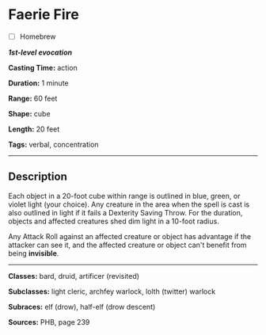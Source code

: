 # Faerie Fire

- [ ] Homebrew

***1st-level evocation***

**Casting Time:** action

**Duration:** 1 minute

**Range:** 60 feet

**Shape:** cube

**Length:** 20 feet

**Tags:** verbal, concentration

---

## Description
Each object in a 20-foot cube within range is outlined in blue, green, or violet light (your choice).
Any creature in the area when the spell is cast is also outlined in light if it fails a Dexterity Saving Throw.
For the duration, objects and affected creatures shed dim light in a 10-foot radius.

Any Attack Roll against an affected creature or object has advantage if the attacker can see it, and the affected creature or object can't benefit from being **invisible**.

---

**Classes:** bard, druid, artificer (revisited)

**Subclasses:** light cleric, archfey warlock, lolth (twitter) warlock

**Subraces:** elf (drow), half-elf (drow descent)

**Sources:** PHB, page 239

